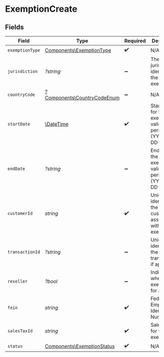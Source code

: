 # ExemptionCreate


## Fields

| Field                                                                     | Type                                                                      | Required                                                                  | Description                                                               |
| ------------------------------------------------------------------------- | ------------------------------------------------------------------------- | ------------------------------------------------------------------------- | ------------------------------------------------------------------------- |
| `exemptionType`                                                           | [Components\ExemptionType](../../Models/Components/ExemptionType.md)      | :heavy_check_mark:                                                        | N/A                                                                       |
| `jurisdiction`                                                            | *?string*                                                                 | :heavy_minus_sign:                                                        | The jurisdiction identifier for the exemption                             |
| `countryCode`                                                             | [?Components\CountryCodeEnum](../../Models/Components/CountryCodeEnum.md) | :heavy_minus_sign:                                                        | N/A                                                                       |
| `startDate`                                                               | [\DateTime](https://www.php.net/manual/en/class.datetime.php)             | :heavy_check_mark:                                                        | Start date for the exemption validity period (YYYY-MM-DD format)          |
| `endDate`                                                                 | *?string*                                                                 | :heavy_minus_sign:                                                        | End date for the exemption validity period (YYYY-MM-DD format)            |
| `customerId`                                                              | *string*                                                                  | :heavy_check_mark:                                                        | Unique identifier for the customer associated with the exemption          |
| `transactionId`                                                           | *?string*                                                                 | :heavy_minus_sign:                                                        | Unique identifier for the transaction, if applicable                      |
| `reseller`                                                                | *?bool*                                                                   | :heavy_minus_sign:                                                        | Indicates whether the exemption is for a reseller                         |
| `fein`                                                                    | *string*                                                                  | :heavy_check_mark:                                                        | Federal Employer Identification Number                                    |
| `salesTaxId`                                                              | *string*                                                                  | :heavy_check_mark:                                                        | Sales tax ID for the exemption                                            |
| `status`                                                                  | [Components\ExemptionStatus](../../Models/Components/ExemptionStatus.md)  | :heavy_check_mark:                                                        | N/A                                                                       |